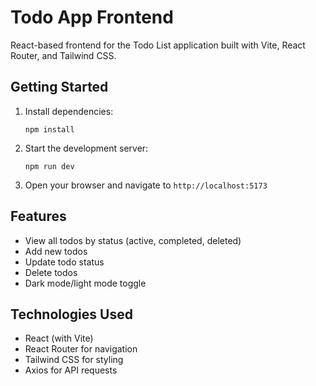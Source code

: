 # Todo App Frontend

React-based frontend for the Todo List application built with Vite, React Router, and Tailwind CSS.

## Getting Started

1. Install dependencies:
   ```
   npm install
   ```

2. Start the development server:
   ```
   npm run dev
   ```

3. Open your browser and navigate to `http://localhost:5173`

## Features

- View all todos by status (active, completed, deleted)
- Add new todos
- Update todo status
- Delete todos
- Dark mode/light mode toggle

## Technologies Used

- React (with Vite)
- React Router for navigation
- Tailwind CSS for styling
- Axios for API requests
